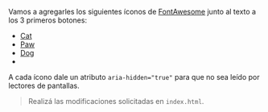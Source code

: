 Vamos a agregarles los siguientes íconos de [FontAwesome](https://fontawesome.com/icons?d=gallery) junto al texto a los 3 primeros botones:

- [Cat](https://fontawesome.com/icons/cat?style=solid)
- [Paw](https://fontawesome.com/icons/paw?style=solid)
- [Dog](https://fontawesome.com/icons/dog?style=solid)
- 
A cada ícono dale un atributo `aria-hidden="true"` para que no sea leído por lectores de pantallas.
 
> Realizá las modificaciones solicitadas en `index.html`.